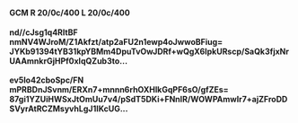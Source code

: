#### GCM R 20/0c/400 L 20/0c/400
**nd//cJsg1q4RltBF**<br/>**nmNV4WJroM/Z1Akfzt/atp2aFU2n1ewp4oJwwoBFiug=**<br/>**JYKb91394tYB31kpYBMm4DpuTvOwJDRf+wQgX6IpkURscp/SaQk3fjxNrUAAmnkrGjHPf0xlqQZub3to...**<br/><br/>
**ev5Io42cboSpc/FN**<br/>**mPRBDnJSvnm/ERXn7+mnnn6rhOXHIkGqPF6sO/gfZEs=**<br/>**87gi1YZUiHWSxJtOmUu7v4/pSdT5DKi+FNnIR/WOWPAmwlr7+ajZFroDDSVyrAtRCZMsyvhLgJ1IKcUG...**